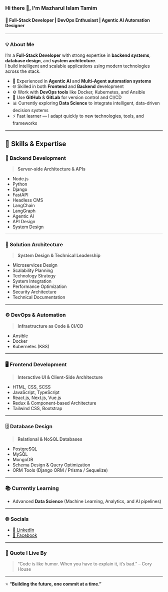 ### Hi there 👋, I'm **Mazharul Islam Tamim**
#### 🚀 Full-Stack Developer | DevOps Enthusiast | Agentic AI Automation Designer

---

### 💡 About Me

I’m a **Full-Stack Developer** with strong expertise in **backend systems**, **database design**, and **system architecture**.  
I build intelligent and scalable applications using modern technologies across the stack.

- 🧠 Experienced in **Agentic AI** and **Multi-Agent automation systems**
- 🌐 Skilled in both **Frontend** and **Backend** development  
- ⚙️ Work with **DevOps tools** like Docker, Kubernetes, and Ansible  
- 🧩 Use **GitHub** & **GitLab** for version control and CI/CD  
- 📊 Currently exploring **Data Science** to integrate intelligent, data-driven decision systems  
- ⚡ Fast learner — I adapt quickly to new technologies, tools, and frameworks  

---

## 🧠 Skills & Expertise  

### 🧩 Backend Development  
> **Server-side Architecture & APIs**

- Node.js  
- Python  
- Django  
- FastAPI  
- Headless CMS  
- LangChain  
- LangGraph  
- Agentic AI  
- API Design  
- System Design  

---

### 🧱 Solution Architecture  
> **System Design & Technical Leadership**

- Microservices Design  
- Scalability Planning  
- Technology Strategy  
- System Integration  
- Performance Optimization  
- Security Architecture  
- Technical Documentation  

---

### ⚙️ DevOps & Automation  
> **Infrastructure as Code & CI/CD**

- Ansible  
- Docker  
- Kubernetes (K8S)  

---

### 🖥️ Frontend Development  
> **Interactive UI & Client-Side Architecture**

- HTML, CSS, SCSS  
- JavaScript, TypeScript  
- React.js, Next.js, Vue.js  
- Redux & Component-based Architecture  
- Tailwind CSS, Bootstrap  

---

### 🗄️ Database Design  
> **Relational & NoSQL Databases**

- PostgreSQL  
- MySQL  
- MongoDB  
- Schema Design & Query Optimization  
- ORM Tools (Django ORM / Prisma / Sequelize)  

---

### 📚 Currently Learning  
- Advanced **Data Science** (Machine Learning, Analytics, and AI pipelines)  

---

### 🌐 Socials  
- [💼 LinkedIn](https://www.linkedin.com/in/mazharul-islam-5194a5204/)  
- [📘 Facebook](https://www.facebook.com/mazharul.tamim.28/)

---

### 🧠 Quote I Live By  
> “Code is like humor. When you have to explain it, it’s bad.” – Cory House  

---

⭐ **“Building the future, one commit at a time.”**
